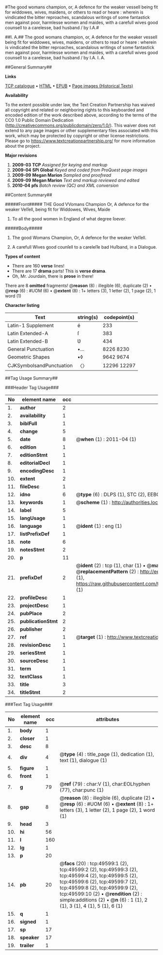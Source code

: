 #The good womans champion, or, A defence for the weaker vessell being fit for widdowes, wives, maidens, or others to read or heare : wherein is vindicated the bitter reproaches, scandalous writings of some fantastick men against poor, harmlesse women and maides, with a carefull wives good counsell to a carelesse, bad husband / by I.A.#

##I. A.##
The good womans champion, or, A defence for the weaker vessell being fit for widdowes, wives, maidens, or others to read or heare : wherein is vindicated the bitter reproaches, scandalous writings of some fantastick men against poor, harmlesse women and maides, with a carefull wives good counsell to a carelesse, bad husband / by I.A.
I. A.

##General Summary##

**Links**

[TCP catalogue](http://www.ota.ox.ac.uk/tcp/)  • 
[HTML](http://tei.it.ox.ac.uk/tcp/Texts-HTML/free/A26/A26718.html)  • 
[EPUB](http://tei.it.ox.ac.uk/tcp/Texts-EPUB/free/A26/A26718.epub) • 
[Page images (Historical Texts)](https://historicaltexts.jisc.ac.uk/eebo-11822447e)

**Availability**

To the extent possible under law, the Text Creation Partnership has waived all copyright and related or neighboring rights to this keyboarded and encoded edition of the work described above, according to the terms of the CC0 1.0 Public Domain Dedication (http://creativecommons.org/publicdomain/zero/1.0/). This waiver does not extend to any page images or other supplementary files associated with this work, which may be protected by copyright or other license restrictions. Please go to https://www.textcreationpartnership.org/ for more information about the project.

**Major revisions**

1. __2009-03__ __TCP__ *Assigned for keying and markup*
1. __2009-04__ __SPi Global__ *Keyed and coded from ProQuest page images*
1. __2009-09__ __Megan Marion__ *Sampled and proofread*
1. __2009-09__ __Megan Marion__ *Text and markup reviewed and edited*
1. __2010-04__ __pfs__ *Batch review (QC) and XML conversion*

##Content Summary##

#####Front#####
THE Good VVomans Champion Or, A defence for the weaker Veſſell, being fit for Widdowes, Wives, Maide
1. To all the good women in England of what degree ſoever.

#####Body#####

1. The good Womans Champion, Or, A defence for the weaker Veſſell.

1. A carefull Wives good counſell to a careleſſe bad Huſband, in a Dialogue.

**Types of content**

  * There are 160 **verse** lines!
  * There are 17 **drama** parts! This is **verse drama**.
  * Oh, Mr. Jourdain, there is **prose** in there!

There are 8 **omitted** fragments! 
 @__reason__ (8) : illegible (6), duplicate (2)  •  @__resp__ (6) : #UOM (6)  •  @__extent__ (8) : 1+ letters (3), 1 letter (2), 1 page (2), 1 word (1)

**Character listing**


|Text|string(s)|codepoint(s)|
|---|---|---|
|Latin-1 Supplement|é|233|
|Latin Extended-A|ſ|383|
|Latin Extended-B|Ʋ|434|
|General Punctuation|•…|8226 8230|
|Geometric Shapes|▪◊|9642 9674|
|CJKSymbolsandPunctuation|〈〉|12296 12297|

##Tag Usage Summary##

###Header Tag Usage###

|No|element name|occ|attributes|
|---|---|---|---|
|1.|__author__|2||
|2.|__availability__|1||
|3.|__biblFull__|1||
|4.|__change__|5||
|5.|__date__|8| @__when__ (1) : 2011-04 (1)|
|6.|__edition__|1||
|7.|__editionStmt__|1||
|8.|__editorialDecl__|1||
|9.|__encodingDesc__|1||
|10.|__extent__|2||
|11.|__fileDesc__|1||
|12.|__idno__|6| @__type__ (6) : DLPS (1), STC (2), EEBO-CITATION (1), OCLC (1), VID (1)|
|13.|__keywords__|1| @__scheme__ (1) : http://authorities.loc.gov/ (1)|
|14.|__label__|5||
|15.|__langUsage__|1||
|16.|__language__|1| @__ident__ (1) : eng (1)|
|17.|__listPrefixDef__|1||
|18.|__note__|6||
|19.|__notesStmt__|2||
|20.|__p__|11||
|21.|__prefixDef__|2| @__ident__ (2) : tcp (1), char (1)  •  @__matchPattern__ (2) : ([0-9\-]+):([0-9IVX]+) (1), (.+) (1)  •  @__replacementPattern__ (2) : http://eebo.chadwyck.com/downloadtiff?vid=$1&page=$2 (1), https://raw.githubusercontent.com/textcreationpartnership/Texts/master/tcpchars.xml#$1 (1)|
|22.|__profileDesc__|1||
|23.|__projectDesc__|1||
|24.|__pubPlace__|2||
|25.|__publicationStmt__|2||
|26.|__publisher__|2||
|27.|__ref__|1| @__target__ (1) : http://www.textcreationpartnership.org/docs/. (1)|
|28.|__revisionDesc__|1||
|29.|__seriesStmt__|1||
|30.|__sourceDesc__|1||
|31.|__term__|1||
|32.|__textClass__|1||
|33.|__title__|3||
|34.|__titleStmt__|2||


###Text Tag Usage###

|No|element name|occ|attributes|
|---|---|---|---|
|1.|__body__|1||
|2.|__closer__|1||
|3.|__desc__|8||
|4.|__div__|4| @__type__ (4) : title_page (1), dedication (1), text (1), dialogue (1)|
|5.|__figure__|1||
|6.|__front__|1||
|7.|__g__|79| @__ref__ (79) : char:V (1), char:EOLhyphen (77), char:punc (1)|
|8.|__gap__|8| @__reason__ (8) : illegible (6), duplicate (2)  •  @__resp__ (6) : #UOM (6)  •  @__extent__ (8) : 1+ letters (3), 1 letter (2), 1 page (2), 1 word (1)|
|9.|__head__|3||
|10.|__hi__|56||
|11.|__l__|160||
|12.|__lg__|1||
|13.|__p__|20||
|14.|__pb__|20| @__facs__ (20) : tcp:49599:1 (2), tcp:49599:2 (2), tcp:49599:3 (2), tcp:49599:4 (2), tcp:49599:5 (2), tcp:49599:6 (2), tcp:49599:7 (2), tcp:49599:8 (2), tcp:49599:9 (2), tcp:49599:10 (2)  •  @__rendition__ (2) : simple:additions (2)  •  @__n__ (6) : 1 (1), 2 (1), 3 (1), 4 (1), 5 (1), 6 (1)|
|15.|__q__|1||
|16.|__signed__|1||
|17.|__sp__|17||
|18.|__speaker__|17||
|19.|__trailer__|1||
